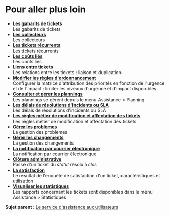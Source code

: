 Pour aller plus loin
====================

-   **[Les gabarits de
    tickets](../glpi/helpdesk_advanced_templates.html)**\
     Les gabarits de tickets
-   **[Les collecteurs](../glpi/helpdesk_advanced_collectors.html)**\
     Les collecteurs
-   **[Les tickets
    récurrents](../glpi/helpdesk_advanced_recurrent.html)**\
     Les tickets récurrents
-   **[Les coûts liés](../glpi/helpdesk_advanced_cost.html)**\
     Les coûts liés
-   **[Liens entre tickets](../glpi/helpdesk_ticket_link.html)**\
     Les relations entre les tickets : liaison et duplication
-   **[Modifier les règles
    d'ordonnancement](../glpi/helpdesk_advanced_ordering.html)**\
     Configurer la matrice d'attribution des priorités en fonction de
    l'urgence et de l'impact : limiter les niveaux d'urgence et d'impact
    disponibles.
-   **[Consulter et gérer les
    plannings](../glpi/helpdesk_planning.html)**\
     Les plannings se gèrent depuis le menu Assistance \> Planning
-   **[Les délais de résolutions d'incidents ou
    SLA](../glpi/helpdesk_advanced_sla.html)**\
     Les délais de résolutions d'incidents ou SLA
-   **[Les règles métier de modification et affectation des
    tickets](../glpi/helpdesk_advanced_businessrules.html)**\
     Les règles métier de modification et affectation des tickets
-   **[Gérer les problèmes](../glpi/helpdesk_advanced_problems.html)**\
     La gestion des problèmes
-   **[Gérer les changements](../glpi/helpdesk_advanced_changes.html)**\
     La gestion des changements
-   **[La notification par courrier
    électronique](../glpi/helpdesk_advanced_notifications.html)**\
     La notification par courrier électronique
-   **[Clôture
    administrative](../glpi/helpdesk_advanced_administrativeclose.html)**\
     Passe d'un ticket du *statut* résolu à *clos*
-   **[La satisfaction](../glpi/helpdesk_ticket_satisfaction.html)**\
     Le résultat de l'enquête de satisfaction d'un ticket,
    caractéristiques et utilisation
-   **[Visualiser les statistiques](../glpi/helpdesk_stat.html)**\
     Les rapports concernant les tickets sont disponibles dans le menu
    Assistance \> Statistiques

**Sujet parent :** [Le service d'assistance aux
utilisateurs](../glpi/helpdesk.html "Le service d'Assistance aux utilisateurs de GLPI")
